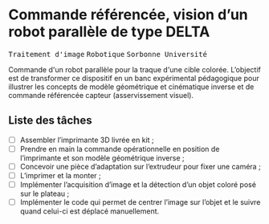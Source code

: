 # Commande référencée, vision d’un robot parallèle de type DELTA
<tt>Traitement d'image</tt> <tt>Robotique</tt> <tt>Sorbonne Université</tt>

Commande d'un robot parallèle pour la traque d'une cible colorée.  L’objectif est de transformer ce dispositif en un banc expérimental pédagogique pour illustrer les concepts de modèle géométrique et cinématique inverse et de commande référencée capteur (asservissement visuel).

## Liste des tâches
- [ ] Assembler l’imprimante 3D livrée en kit ;
- [ ] Prendre en main la commande opérationnelle en position de l’imprimante et son modèle géométrique inverse ;
- [ ] Concevoir une pièce d’adaptation sur l’extrudeur pour fixer une caméra ;
- [ ] L’imprimer et la monter ;
- [ ] Implémenter l’acquisition d’image et la détection d’un objet coloré posé sur le plateau ;
- [ ] Implémenter le code qui permet de centrer l’image sur l’objet et le suivre quand celui-ci est déplacé manuellement.
